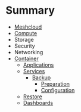 # Summary

* [Meshcloud](README.md)
* [Compute](compute.md)
* Storage
* Security
* Networking
* [Container](paas.md)
  * [Applications](paas/applications.md)
  * [Services](paas/services.md)
    * [Backup](paas/services/backup.md)
      * [Preparation](paas/services/backup/preparation.md)
      * [Configuration](paas/services/backup/configuration.md)
  * [Restore](paas/services/restore.md)
  * [Dashboards](paas/services/dashboards.md)

